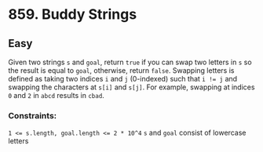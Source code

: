# 859. Buddy Strings

## Easy

Given two strings `s` and `goal`, return `true` if you can swap two letters in `s` so the result is equal to `goal`,
otherwise, return `false`. Swapping letters is defined as taking two indices `i` and `j` (0-indexed) such that `i != j`
and swapping the characters at `s[i]` and `s[j]`. For example, swapping at indices `0` and `2` in `abcd` results
in `cbad`.

### Constraints:

`1 <= s.length, goal.length <= 2 * 10^4`
`s` and `goal` consist of lowercase letters
